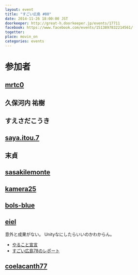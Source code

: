 ```yaml
---
layout: event
title: "すごい広島 #80"
date: 2014-11-26 18:00:00 JST
doorkeeper: http://great-h.doorkeeper.jp/events/17711
facebook: https://www.facebook.com/events/1513897832214561/
togetter:
place: movin_on
categories: events
---
```


# 参加者


## [mrtc0](http://twitter.com/mrtc0)


## 久保河内 祐樹


## すえさだこうき


## [saya.itou.7](https://www.facebook.com/saya.itou.7)


## 末貞


## [sasakilemonte](https://github.com/sasakilemonte)


## [kamera25](https://github.com/kamera25)


## [bols-blue](https://github.com/bols-blue)


## [eiel](http://eiel.info/)

意外と成果がない。
Unityなにしたらいいのかわからん。

* [やること宣言](https://github.com/great-h/great-h.github.io/issues/1379)
* [すごい広島78のレポート](https://www.facebook.com/great.hiroshima/posts/483709581771692)


## [coelacanth77](https://github.com/coelacanth77)
